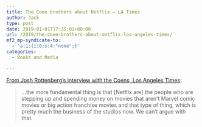 ```yaml
---
title: The Coen brothers about Netflix – LA Times
author: Jack
type: post
date: 2019-01-01T17:35:01+00:00
url: /2019/the-coen-brothers-about-netflix-los-angeles-times/
mf2_mp-syndicate-to:
  - 'a:1:{i:0;s:4:"none";}'
categories:
  - Books and Media

---
```

[From Josh Rottenberg&#8217;s interview with the Coens, Los Angeles Times][1]:

> &#8230;the more fundamental thing is that [Netflix are] the people who are stepping up and spending money on movies that aren’t Marvel comic movies or big action franchise movies and that type of thing, which is pretty much the business of the studios now. We can’t argue with that.

 [1]: https://www.latimes.com/entertainment/movies/la-ca-mn-ballad-of-buster-scruggs-coen-brothers-20181114-story.html